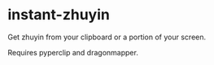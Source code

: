 # instant-zhuyin
Get zhuyin from your clipboard or a portion of your screen.

Requires pyperclip and dragonmapper.
